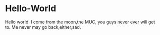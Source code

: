 # Hello-World
Hello world!
I come from the moon,the MUC,
you guys never ever will get to. 
Me never may go back,either,sad. 
